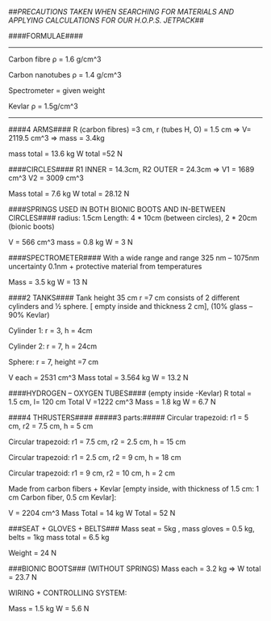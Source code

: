 ##*PRECAUTIONS TAKEN WHEN SEARCHING FOR MATERIALS AND APPLYING CALCULATIONS FOR OUR H.O.P.S. JETPACK*##


####FORMULAE####
***
Carbon fibre ρ = 1.6 g/cm^3

Carbon nanotubes ρ = 1.4 g/cm^3

Spectrometer = given weight

Kevlar ρ = 1.5g/cm^3

***

####4 ARMS####
 R (carbon fibres) =3 cm,    r (tubes H, O) = 1.5 cm => V=  2119.5 cm^3 => mass = 3.4kg 
 
mass total = 13.6 kg   W total =52 N


####CIRCLES####
R1 INNER = 14.3cm, R2 OUTER = 24.3cm => V1 =  1689 cm^3 V2 = 3009 cm^3 

Mass total =  7.6 kg      W total = 28.12 N

####SPRINGS USED IN BOTH BIONIC BOOTS AND IN-BETWEEN CIRCLES####
radius: 1.5cm  Length: 4 * 10cm (between circles), 2 * 20cm (bionic boots)

V = 566 cm^3     mass = 0.8 kg      W = 3 N

####SPECTROMETER####
With a wide range and range 325 nm – 1075nm uncertainty 0.1nm + protective material from temperatures 

Mass = 3.5 kg     W = 13 N


####2 TANKS####
Tank height 35 cm r =7 cm consists of 2 different cylinders and ½ sphere. [ empty inside and thickness 2 cm], (10% glass – 90% Kevlar)

Cylinder 1: r = 3, h = 4cm

Cylinder 2: r = 7, h = 24cm

Sphere: r = 7, height =7 cm

V each  = 2531 cm^3  Mass total = 3.564 kg  W = 13.2 N

####HYDROGEN – OXYGEN TUBES#### (empty inside -Kevlar)
R total = 1.5 cm, l= 120 cm Total V =1222 cm^3  Mass = 1.8 kg  W = 6.7 N

####4 THRUSTERS####
#####3 parts:#####
Circular trapezoid: r1 = 5 cm, r2 = 7.5 cm, h = 5 cm

Circular trapezoid: r1 = 7.5 cm, r2 = 2.5 cm, h = 15 cm

Circular trapezoid: r1 = 2.5 cm, r2 = 9 cm, h = 18 cm

Circular trapezoid: r1 = 9 cm, r2 = 10 cm, h = 2 cm


Made from carbon fibers + Kevlar [empty inside, with thickness of 1.5 cm: 1 cm Carbon fiber, 0.5 cm Kevlar]:

V = 2204 cm^3  Mass  Total = 14 kg  W Total = 52 N

###SEAT + GLOVES + BELTS###
Mass seat = 5kg , mass gloves = 0.5 kg, belts = 1kg mass total = 6.5 kg

Weight = 24 N

###BIONIC BOOTS### (WITHOUT SPRINGS)
Mass each = 3.2 kg => W total = 23.7 N

WIRING + CONTROLLING SYSTEM:

Mass = 1.5 kg W = 5.6 N


